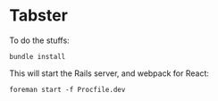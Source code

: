 Tabster
=======

To do the stuffs:

```
bundle install
```

This will start the Rails server, and webpack for React:
```
foreman start -f Procfile.dev

```
